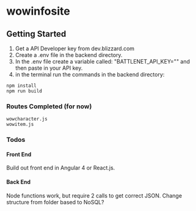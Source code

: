 # wowinfosite

## Getting Started
1. Get a API Developer key from dev.blizzard.com
2. Create a .env file in the backend directory.
3. In the .env file create a variable called: "BATTLENET_API_KEY="" and then paste in your API key.
4. in the terminal run the commands in the backend directory:

```
npm install
npm run build
```


### Routes Completed (for now)
```
wowcharacter.js
wowitem.js
```
### Todos
#### Front End
Build out front end in Angular 4 or React.js.

#### Back End

Node functions work, but require 2 calls to get correct JSON.
Change structure from folder based to NoSQL?
